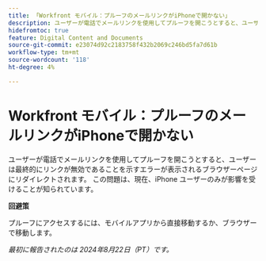 ```yaml
---
title: 「Workfront モバイル：プルーフのメールリンクがiPhoneで開かない」
description: ユーザーが電話でメールリンクを使用してプルーフを開こうとすると、ユーザーは最終的にリンクが無効であることを示すエラーが表示されるブラウザーページにリダイレクトされます。
hidefromtoc: true
feature: Digital Content and Documents
source-git-commit: e23074d92c2183758f432b2069c246bd5fa7d61b
workflow-type: tm+mt
source-wordcount: '118'
ht-degree: 4%

---
```


# Workfront モバイル：プルーフのメールリンクがiPhoneで開かない

ユーザーが電話でメールリンクを使用してプルーフを開こうとすると、ユーザーは最終的にリンクが無効であることを示すエラーが表示されるブラウザーページにリダイレクトされます。 この問題は、現在、iPhone ユーザーのみが影響を受けることが知られています。

**回避策**

プルーフにアクセスするには、モバイルアプリから直接移動するか、ブラウザーで移動します。

_最初に報告されたのは 2024年8月22日（PT）です。_
